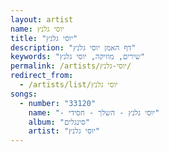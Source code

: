 ```yaml
---
layout: artist
name: יוסי גלנץ
title: "יוסי גלנץ"
description: "דף האמן יוסי גלנץ"
keywords: "שירים, מוזיקה, יוסי גלנץ"
permalink: /artists/יוסי-גלנץ/
redirect_from:
  - /artists/list/יוסי גלנץ
songs:
  - number: "33120"
    name: "- יוסי גלנץ - השלך - חסידי"
    album: "סינגלים"
    artist: "יוסי גלנץ"
---
```

